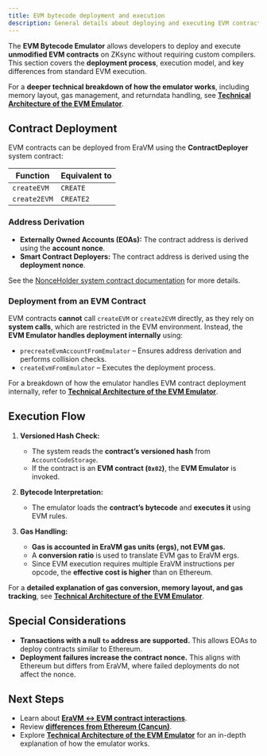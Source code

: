 ```yaml
---
title: EVM bytecode deployment and execution
description: General details about deploying and executing EVM contracts on ZKsync
---
```


The **EVM Bytecode Emulator** allows developers to deploy and execute **unmodified EVM contracts** on ZKsync
without requiring custom compilers. This section covers the **deployment process**, execution model, and key differences from standard EVM execution.

For a **deeper technical breakdown of how the emulator works**, including memory layout, gas management, and
returndata handling, see **[Technical Architecture of the EVM Emulator](./technical-details.md)**.

## Contract Deployment

EVM contracts can be deployed from EraVM using the **ContractDeployer** system contract:

| **Function** | **Equivalent to** |
|-------------|------------------|
| `createEVM` | `CREATE` |
| `create2EVM` | `CREATE2` |

### Address Derivation

- **Externally Owned Accounts (EOAs):** The contract address is derived using the **account nonce**.
- **Smart Contract Deployers:** The contract address is derived using the **deployment nonce**.

See the [NonceHolder system contract documentation](https://docs.zksync.io/build/developer-reference/era-contracts/system-contracts#nonceholder)
for more details.

### Deployment from an EVM Contract

EVM contracts **cannot** call `createEVM` or `create2EVM` directly, as they rely on **system calls**, which are restricted in the EVM environment.
Instead, the **EVM Emulator handles deployment internally** using:

- `precreateEvmAccountFromEmulator` – Ensures address derivation and performs collision checks.
- `createEvmFromEmulator` – Executes the deployment process.

For a breakdown of how the emulator handles EVM contract deployment internally, refer to
**[Technical Architecture of the EVM Emulator](./technical-details#contract-deployment-process)**.

## Execution Flow

1. **Versioned Hash Check:**
   - The system reads the **contract’s versioned hash** from `AccountCodeStorage`.
   - If the contract is an **EVM contract (`0x02`)**, the **EVM Emulator** is invoked.

2. **Bytecode Interpretation:**
   - The emulator loads the **contract’s bytecode** and **executes it** using EVM rules.

3. **Gas Handling:**
   - **Gas is accounted in EraVM gas units (ergs), not EVM gas.**
   - A **conversion ratio** is used to translate EVM gas to EraVM ergs.
   - Since EVM execution requires multiple EraVM instructions per opcode, the **effective cost is higher** than on Ethereum.

For a **detailed explanation of gas conversion, memory layout, and gas tracking**, see **[Technical Architecture of the EVM Emulator](./technical-details#gas-management)**.

## Special Considerations

- **Transactions with a null `to` address are supported.** This allows EOAs to deploy contracts similar to Ethereum.
- **Deployment failures increase the contract nonce.** This aligns with Ethereum but differs from EraVM, where failed deployments do not affect the nonce.

## Next Steps

- Learn about **[EraVM ↔ EVM contract interactions](../era-evm-interactions.md)**.
- Review **[differences from Ethereum (Cancun)](../evm-differences.md)**.
- Explore **[Technical Architecture of the EVM Emulator](../technical-details.md)** for an in-depth explanation of how the emulator works.
